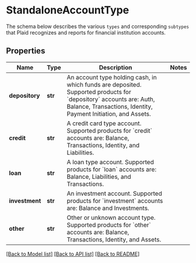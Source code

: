 # StandaloneAccountType

The schema below describes the various `types` and corresponding `subtypes` that Plaid recognizes and reports for financial institution accounts.
## Properties
Name | Type | Description | Notes
------------ | ------------- | ------------- | -------------
**depository** | **str** | An account type holding cash, in which funds are deposited. Supported products for &#x60;depository&#x60; accounts are: Auth, Balance, Transactions, Identity, Payment Initiation, and Assets. | 
**credit** | **str** | A credit card type account. Supported products for &#x60;credit&#x60; accounts are: Balance, Transactions, Identity, and Liabilities. | 
**loan** | **str** | A loan type account. Supported products for &#x60;loan&#x60; accounts are: Balance, Liabilities, and Transactions. | 
**investment** | **str** | An investment account. Supported products for &#x60;investment&#x60; accounts are: Balance and Investments. | 
**other** | **str** | Other or unknown account type. Supported products for &#x60;other&#x60; accounts are: Balance, Transactions, Identity, and Assets. | 

[[Back to Model list]](../README.md#documentation-for-models) [[Back to API list]](../README.md#documentation-for-api-endpoints) [[Back to README]](../README.md)


